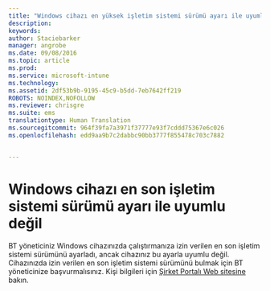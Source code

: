 ```yaml
---
title: "Windows cihazı en yüksek işletim sistemi sürümü ayarı ile uyumlu değil | Microsoft Intune"
description: 
keywords: 
author: Staciebarker
manager: angrobe
ms.date: 09/08/2016
ms.topic: article
ms.prod: 
ms.service: microsoft-intune
ms.technology: 
ms.assetid: 2df53b9b-9195-45c9-b5dd-7eb7642ff219
ROBOTS: NOINDEX,NOFOLLOW
ms.reviewer: chrisgre
ms.suite: ems
translationtype: Human Translation
ms.sourcegitcommit: 964f39fa7a3971f37777e93f7cddd75367e6c026
ms.openlocfilehash: edd9aa9b7c2dabbc90bb3777f855478c703c7882


---
```



# Windows cihazı en son işletim sistemi sürümü ayarı ile uyumlu değil

BT yöneticiniz Windows cihazınızda çalıştırmanıza izin verilen en son işletim sistemi sürümünü ayarladı, ancak cihazınız bu ayarla uyumlu değil. Cihazınızda izin verilen en son işletim sistemi sürümünü bulmak için BT yöneticinize başvurmalısınız. Kişi bilgileri için [Şirket Portalı Web sitesine](http://portal.manage.microsoft.com) bakın.



<!--HONumber=Oct16_HO2-->


